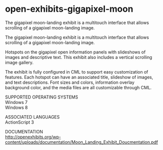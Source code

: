 # open-exhibits-gigapixel-moon
The gigapixel moon-landing exhibit is a multitouch interface that allows scrolling of a gigapixel moon-landing image.

The gigapixel moon-landing exhibit is a multitouch interface that allows scrolling of a gigapixel moon-landing image.

Hotspots on the gigapixel open information panels with slideshows of images and descriptive text. This exhibit also includes a vertical scrolling image gallery.

The exhibit is fully configured in CML to support easy customization of features. Each hotspot can have an associated title, slideshow of images, and text descriptions. Font sizes and colors, information overlay background color, and the media files are all customizable through CML.

SUPPORTED OPERATING SYSTEMS<br>
Windows 7<br>
Windows 8

ASSOCIATED LANGUAGES<br>
ActionScript 3

DOCUMENTATION<br>
http://openexhibits.org/wp-content/uploads/documentation/Moon_Landing_Exhibit_Doucmentation.pdf
